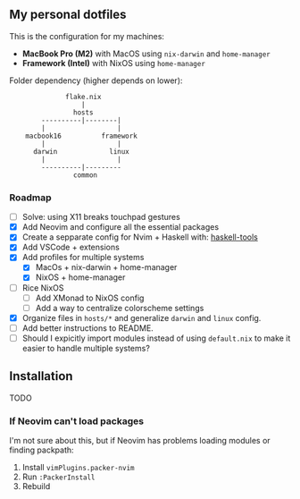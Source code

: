 ## My personal dotfiles

This is the configuration for my machines:
- **MacBook Pro (M2)** with MacOS using `nix-darwin` and `home-manager`
- **Framework (Intel)** with NixOS using `home-manager`

Folder dependency (higher depends on lower):
```
              flake.nix
                  |
                hosts
        ----------|--------|
        |                  |
    macbook16          framework
        |                  |
      darwin             linux
        |                  |
        ----------|---------
                common
```

### Roadmap

- [ ] Solve: using X11 breaks touchpad gestures
- [x] Add Neovim and configure all the essential packages
- [x] Create a sepparate config for Nvim + Haskell with: [haskell-tools](https://github.com/MrcJkb/haskell-tools.nvim)
- [x] Add VSCode + extensions
- [x] Add profiles for multiple systems
    - [x] MacOs + nix-darwin + home-manager
    - [x] NixOS + home-manager
- [ ] Rice NixOS
    - [ ] Add XMonad to NixOS config
    - [ ] Add a way to centralize colorscheme settings
- [x] Organize files in `hosts/*` and generalize `darwin` and `linux` config.
- [ ] Add better instructions to README.
- [ ] Should I expicitly import modules instead of using `default.nix` to make it easier to handle multiple systems?

## Installation

TODO

### If Neovim can't load packages

I'm not sure about this, but if Neovim has problems loading modules or finding packpath:
1. Install `vimPlugins.packer-nvim`
2. Run `:PackerInstall`
3. Rebuild
